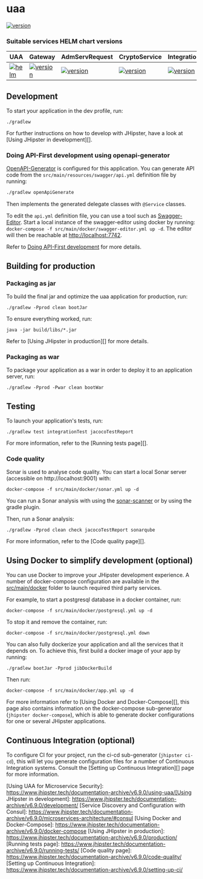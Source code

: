 # uaa

[![version](https://img.shields.io/badge/version-0.3.1-blue.svg)](https://semver.org)

### Suitable services HELM chart versions

| UAA                                                                                | Gateway                                                                                | AdmServRequest                                                                       | CryptoService                                                                                | Integration                                                                             | Declarations                                                                            | PermitDoc                                                                            |
| ---------------------------------------------------------------------------------- | -------------------------------------------------------------------------------------- | ------------------------------------------------------------------------------------ | -------------------------------------------------------------------------------------------- | --------------------------------------------------------------------------------------- | --------------------------------------------------------------------------------------- | ------------------------------------------------------------------------------------ |
| [![helm](https://img.shields.io/badge/version-0.3.1-blue.svg)](https://semver.org) | [![version](https://img.shields.io/badge/version-0.3.2-green.svg)](https://semver.org) | [![version](https://img.shields.io/badge/version-0.2.3-9cf.svg)](https://semver.org) | [![version](https://img.shields.io/badge/version-0.1.0-brightgreen.svg)](https://semver.org) | [![version](https://img.shields.io/badge/version-0.0.1-orange.svg)](https://semver.org) | [![version](https://img.shields.io/badge/version-0.1.3-yellow.svg)](https://semver.org) | [![version](https://img.shields.io/badge/version-0.0.1-red.svg)](https://semver.org) |

## Development

To start your application in the dev profile, run:

    ./gradlew

For further instructions on how to develop with JHipster, have a look at [Using JHipster in development][].

### Doing API-First development using openapi-generator

[OpenAPI-Generator]() is configured for this application. You can generate API code from the `src/main/resources/swagger/api.yml` definition file by running:

```bash
./gradlew openApiGenerate
```

Then implements the generated delegate classes with `@Service` classes.

To edit the `api.yml` definition file, you can use a tool such as [Swagger-Editor](). Start a local instance of the swagger-editor using docker by running: `docker-compose -f src/main/docker/swagger-editor.yml up -d`. The editor will then be reachable at [http://localhost:7742](http://localhost:7742).

Refer to [Doing API-First development][] for more details.

## Building for production

### Packaging as jar

To build the final jar and optimize the uaa application for production, run:

    ./gradlew -Pprod clean bootJar

To ensure everything worked, run:

    java -jar build/libs/*.jar

Refer to [Using JHipster in production][] for more details.

### Packaging as war

To package your application as a war in order to deploy it to an application server, run:

    ./gradlew -Pprod -Pwar clean bootWar

## Testing

To launch your application's tests, run:

    ./gradlew test integrationTest jacocoTestReport

For more information, refer to the [Running tests page][].

### Code quality

Sonar is used to analyse code quality. You can start a local Sonar server (accessible on http://localhost:9001) with:

```
docker-compose -f src/main/docker/sonar.yml up -d
```

You can run a Sonar analysis with using the [sonar-scanner](https://docs.sonarqube.org/display/SCAN/Analyzing+with+SonarQube+Scanner) or by using the gradle plugin.

Then, run a Sonar analysis:

```
./gradlew -Pprod clean check jacocoTestReport sonarqube
```

For more information, refer to the [Code quality page][].

## Using Docker to simplify development (optional)

You can use Docker to improve your JHipster development experience. A number of docker-compose configuration are available in the [src/main/docker](src/main/docker) folder to launch required third party services.

For example, to start a postgresql database in a docker container, run:

    docker-compose -f src/main/docker/postgresql.yml up -d

To stop it and remove the container, run:

    docker-compose -f src/main/docker/postgresql.yml down

You can also fully dockerize your application and all the services that it depends on.
To achieve this, first build a docker image of your app by running:

    ./gradlew bootJar -Pprod jibDockerBuild

Then run:

    docker-compose -f src/main/docker/app.yml up -d

For more information refer to [Using Docker and Docker-Compose][], this page also contains information on the docker-compose sub-generator (`jhipster docker-compose`), which is able to generate docker configurations for one or several JHipster applications.

## Continuous Integration (optional)

To configure CI for your project, run the ci-cd sub-generator (`jhipster ci-cd`), this will let you generate configuration files for a number of Continuous Integration systems. Consult the [Setting up Continuous Integration][] page for more information.

[jhipster homepage and latest documentation]: https://www.jhipster.tech
[jhipster 6.9.0 archive]: https://www.jhipster.tech/documentation-archive/v6.9.0
[doing microservices with jhipster]: https://www.jhipster.tech/documentation-archive/v6.9.0/microservices-architecture/

[Using UAA for Microservice Security]: https://www.jhipster.tech/documentation-archive/v6.9.0/using-uaa/[Using JHipster in development]: https://www.jhipster.tech/documentation-archive/v6.9.0/development/
[Service Discovery and Configuration with Consul]: https://www.jhipster.tech/documentation-archive/v6.9.0/microservices-architecture/#consul
[Using Docker and Docker-Compose]: https://www.jhipster.tech/documentation-archive/v6.9.0/docker-compose
[Using JHipster in production]: https://www.jhipster.tech/documentation-archive/v6.9.0/production/
[Running tests page]: https://www.jhipster.tech/documentation-archive/v6.9.0/running-tests/
[Code quality page]: https://www.jhipster.tech/documentation-archive/v6.9.0/code-quality/
[Setting up Continuous Integration]: https://www.jhipster.tech/documentation-archive/v6.9.0/setting-up-ci/

[openapi-generator]: https://openapi-generator.tech
[swagger-editor]: https://editor.swagger.io
[doing api-first development]: https://www.jhipster.tech/documentation-archive/v6.9.0/doing-api-first-development/
